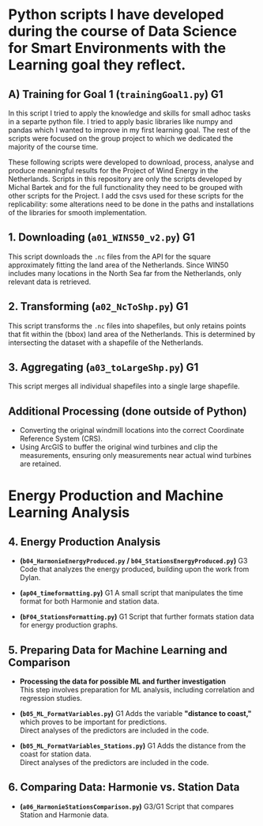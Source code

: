 # Python scripts I have developed during the course of Data Science for Smart Environments with the Learning goal they reflect.

## A) Training for Goal 1 (`trainingGoal1.py`)  G1

In this script I tried to apply the knowledge and skills for small adhoc tasks in a separte python file.
I tried to apply basic libraries like numpy and pandas which I wanted to improve in my first learning goal.
The rest of the scripts were focused on the group project to which we dedicated the majority of the course time.

These following scripts were developed to download, process, analyse and produce meaningful results for the Project of Wind Energy in the Netherlands.
Scripts in this repository are only the scripts developed by Michal Bartek and for the full functionality they need to be grouped with other scripts for the Project.
I add the csvs used for these scripts for the replicability: some alterations need to be done in the paths and installations of the libraries for smooth implementation.

## 1. Downloading (`a01_WINS50_v2.py`)  G1
This script downloads the `.nc` files from the API for the square approximately fitting the land area of the Netherlands. Since WIN50 includes many locations in the North Sea far from the Netherlands, only relevant data is retrieved.

## 2. Transforming (`a02_NcToShp.py`)  G1
This script transforms the `.nc` files into shapefiles, but only retains points that fit within the (bbox) land area of the Netherlands. This is determined by intersecting the dataset with a shapefile of the Netherlands.

## 3. Aggregating (`a03_toLargeShp.py`)  G1
This script merges all individual shapefiles into a single large shapefile.

## Additional Processing (done outside of Python) 
- Converting the original windmill locations into the correct Coordinate Reference System (CRS).  
- Using ArcGIS to buffer the original wind turbines and clip the measurements, ensuring only measurements near actual wind turbines are retained.

# Energy Production and Machine Learning Analysis

## 4. Energy Production Analysis  
- **(`b04_HarmonieEnergyProduced.py` / `b04_StationsEnergyProduced.py`)**  G3
  Code that analyzes the energy produced, building upon the work from Dylan.  

- **(`ap04_timeformatting.py`)**  G1
  A small script that manipulates the time format for both Harmonie and station data.  

- **(`bF04_StationsFormatting.py`)**  G1
  Script that further formats station data for energy production graphs.  

## 5. Preparing Data for Machine Learning and Comparison  
- **Processing the data for possible ML and further investigation**  
  This step involves preparation for ML analysis, including correlation and regression studies.  

- **(`b05_ML_FormatVariables.py`)**  G1
  Adds the variable **"distance to coast,"** which proves to be important for predictions.  
  Direct analyses of the predictors are included in the code.  

- **(`b05_ML_FormatVariables_Stations.py`)**  G1
  Adds the distance from the coast for station data.  
  Direct analyses of the predictors are included in the code.  

## 6. Comparing Data: Harmonie vs. Station Data  
- **(`a06_HarmonieStationsComparison.py`)**  G3/G1
  Script that compares Station and Harmonie data.  
